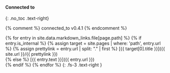 #### Connected to
{: .no_toc .text-right}

{% comment %}
connected_to v0.4.1
{% endcomment %}

{% for entry in site.data.markdown_links.file[page.path] %} {% if entry.is_internal %} {% assign target = site.pages | where: 'path', entry.url %} {% assign prettylink = entry.url | split: "." | first %} [{{ target[0].title }}]({{ site.url }}/{{ prettylink }})  
{% else %} [{{ entry.text }}]({{ entry.url }})  
{% endif %} {% endfor %} {: .fs-3 .text-right }
